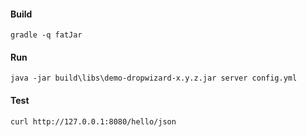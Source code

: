 #### Build

    gradle -q fatJar

#### Run

    java -jar build\libs\demo-dropwizard-x.y.z.jar server config.yml

#### Test

    curl http://127.0.0.1:8080/hello/json        